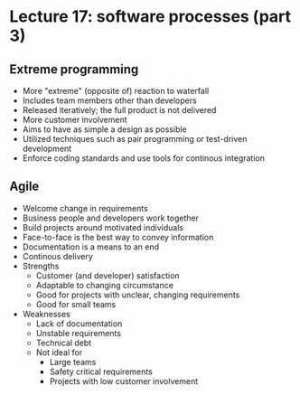 # Lecture 17: software processes (part 3)

## Extreme programming

- More "extreme" (opposite of) reaction to waterfall
- Includes team members other than developers
- Released iteratively; the full product is not delivered
- More customer involvement
- Aims to have as simple a design as possible
- Utilized techniques such as pair programming or test-driven development
- Enforce coding standards and use tools for continous integration

## Agile

- Welcome change in requirements
- Business people and developers work together
- Build projects around motivated individuals
- Face-to-face is the best way to convey information
- Documentation is a means to an end
- Continous delivery
- Strengths
    - Customer (and developer) satisfaction
    - Adaptable to changing circumstance
    - Good for projects with unclear, changing requirements
    - Good for small teams
- Weaknesses
    - Lack of documentation
    - Unstable requirements
    - Technical debt
    - Not ideal for 
        - Large teams
        - Safety critical requirements
        - Projects with low customer involvement